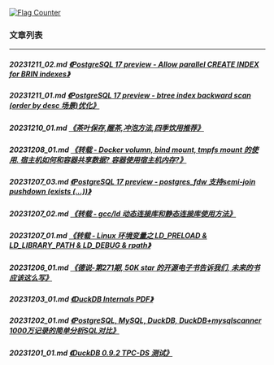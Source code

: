 <a rel="nofollow" href="http://info.flagcounter.com/h9V1"  ><img src="http://s03.flagcounter.com/count/h9V1/bg_FFFFFF/txt_000000/border_CCCCCC/columns_2/maxflags_12/viewers_0/labels_0/pageviews_0/flags_0/"  alt="Flag Counter"  border="0"  ></a>  
  
### 文章列表  
----  
##### 20231211_02.md   [《PostgreSQL 17 preview - Allow parallel CREATE INDEX for BRIN indexes》](20231211_02.md)  
##### 20231211_01.md   [《PostgreSQL 17 preview - btree index backward scan (order by desc 场景)优化》](20231211_01.md)  
##### 20231210_01.md   [《茶叶保存,醒茶,冲泡方法,四季饮用推荐》](20231210_01.md)  
##### 20231208_01.md   [《转载 - Docker volumn, bind mount, tmpfs mount 的使用. 宿主机如何和容器共享数据? 容器使用宿主机内存?》](20231208_01.md)  
##### 20231207_03.md   [《PostgreSQL 17 preview - postgres_fdw 支持semi-join pushdown (exists (...))》](20231207_03.md)  
##### 20231207_02.md   [《转载 - gcc/ld 动态连接库和静态连接库使用方法》](20231207_02.md)  
##### 20231207_01.md   [《转载 - Linux 环境变量之 LD_PRELOAD & LD_LIBRARY_PATH & LD_DEBUG & rpath》](20231207_01.md)  
##### 20231206_01.md   [《德说-第271期, 50K star 的开源电子书告诉我们, 未来的书应该这么写》](20231206_01.md)  
##### 20231203_01.md   [《DuckDB Internals PDF》](20231203_01.md)  
##### 20231202_01.md   [《PostgreSQL, MySQL, DuckDB, DuckDB+mysqlscanner 1000万记录的简单分析SQL对比》](20231202_01.md)  
##### 20231201_01.md   [《DuckDB 0.9.2 TPC-DS 测试》](20231201_01.md)  
